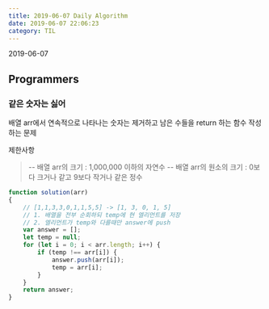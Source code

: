 ```yaml
---
title: 2019-06-07 Daily Algorithm
date: 2019-06-07 22:06:23
category: TIL
---
```

2019-06-07
## Programmers
### 같은 숫자는 싫어

배열 arr에서 연속적으로 나타나는 숫자는 제거하고 남은 수들을 return 하는 함수 작성하는 문제

제한사항
> -- 배열 arr의 크기 : 1,000,000 이하의 자연수 
> -- 배열 arr의 원소의 크기 : 0보다 크거나 같고 9보다 작거나 같은 정수
```javascript
function solution(arr)
{
    // [1,1,3,3,0,1,1,5,5] -> [1, 3, 0, 1, 5]
    // 1. 배열을 전부 순회하되 temp에 현 엘리먼트를 저장
    // 2. 엘리먼트가 temp와 다를때만 answer에 push
    var answer = [];
    let temp = null;
    for (let i = 0; i < arr.length; i++) {
        if (temp !== arr[i]) {
            answer.push(arr[i]);
            temp = arr[i];
        }
    }
    return answer;
}
```
<!--stackedit_data:
eyJoaXN0b3J5IjpbLTczOTUyMjI1NV19
-->
